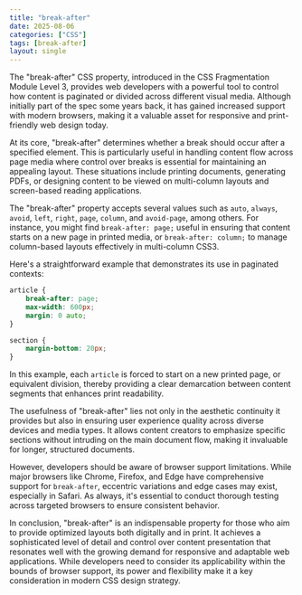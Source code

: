 ```yaml
---
title: "break-after"
date: 2025-08-06
categories: ["CSS"]
tags: [break-after]
layout: single
---
```


The "break-after" CSS property, introduced in the CSS Fragmentation Module Level 3, provides web developers with a powerful tool to control how content is paginated or divided across different visual media. Although initially part of the spec some years back, it has gained increased support with modern browsers, making it a valuable asset for responsive and print-friendly web design today.

At its core, "break-after" determines whether a break should occur after a specified element. This is particularly useful in handling content flow across page media where control over breaks is essential for maintaining an appealing layout. These situations include printing documents, generating PDFs, or designing content to be viewed on multi-column layouts and screen-based reading applications.

The "break-after" property accepts several values such as `auto`, `always`, `avoid`, `left`, `right`, `page`, `column`, and `avoid-page`, among others. For instance, you might find `break-after: page;` useful in ensuring that content starts on a new page in printed media, or `break-after: column;` to manage column-based layouts effectively in multi-column CSS3.

Here's a straightforward example that demonstrates its use in paginated contexts:

```css
article {
    break-after: page;
    max-width: 600px;
    margin: 0 auto;
}

section {
    margin-bottom: 20px;
}
```

In this example, each `article` is forced to start on a new printed page, or equivalent division, thereby providing a clear demarcation between content segments that enhances print readability.

The usefulness of "break-after" lies not only in the aesthetic continuity it provides but also in ensuring user experience quality across diverse devices and media types. It allows content creators to emphasize specific sections without intruding on the main document flow, making it invaluable for longer, structured documents.

However, developers should be aware of browser support limitations. While major browsers like Chrome, Firefox, and Edge have comprehensive support for `break-after`, eccentric variations and edge cases may exist, especially in Safari. As always, it's essential to conduct thorough testing across targeted browsers to ensure consistent behavior.

In conclusion, "break-after" is an indispensable property for those who aim to provide optimized layouts both digitally and in print. It achieves a sophisticated level of detail and control over content presentation that resonates well with the growing demand for responsive and adaptable web applications. While developers need to consider its applicability within the bounds of browser support, its power and flexibility make it a key consideration in modern CSS design strategy.
